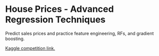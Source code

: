 # House Prices - Advanced Regression Techniques
Predict sales prices and practice feature engineering, RFs, and gradient boosting.

[Kaggle competition link.](https://www.kaggle.com/c/house-prices-advanced-regression-techniques)
